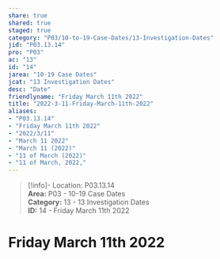 ```yaml
---  
share: true  
shared: true  
staged: true  
category: "P03/10-to-19-Case-Dates/13-Investigation-Dates"  
jid: "P03.13.14"  
pro: "P03"  
ac: "13"  
id: "14"  
jarea: "10-19 Case Dates"  
jcat: "13 Investigation Dates"  
desc: "Date"  
friendlyname: "Friday March 11th 2022"  
title: "2022-3-11-Friday-March-11th-2022"  
aliases:   
- "P03.13.14"  
- "Friday March 11th 2022"  
- "2022/3/11"  
- "March 11 2022"  
- "March 11 (2022)"  
- "11 of March (2022)"  
- "11 of March, 2022,"  
---  
```

>[!info]- Location: P03.13.14  
>**Area:** P03 - 10-19 Case Dates  
>**Category:** 13 - 13 Investigation Dates  
>**ID:** 14 - Friday March 11th 2022  
  
# Friday March 11th 2022  
